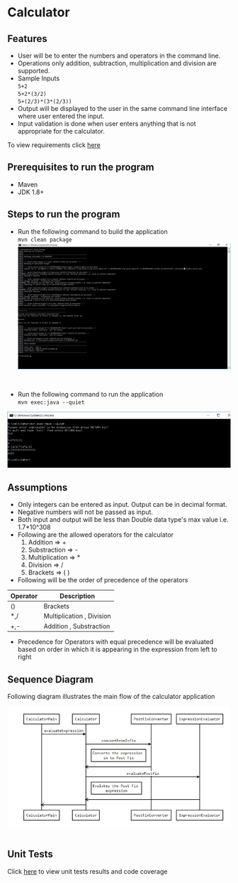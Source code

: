 #  Calculator

## Features
- User will be to enter the numbers and operators in the command line.
- Operations only addition, subtraction, multiplication and division are supported.
- Sample Inputs <br />
  `5+2` <br />
  `5+2*(3/2)` <br />
   `5+(2/3)*(3*(2/3))` <br />
- Output will be displayed to the user in the same command line interface where user entered the input.
- Input validation is done when user enters anything that is not appropriate for the calculator.

 To view requirements click [here](https://github.com/vimal-kanagaraj/calculator/blob/master/Requirements.md "Click to view requirements")

## Prerequisites to run the program
- Maven 
- JDK 1.8+

## Steps to run the program
- Run the following command to build the application<br />
 `mvn clean package` <br />
![](https://github.com/vimal-kanagaraj/calculator/raw/master/screenshots/mvn-package.jpg)
<br />

- Run the following command to run the application <br />
 `mvn exec:java --quiet` <br />

 ![](https://github.com/vimal-kanagaraj/calculator/raw/master/screenshots/mvn-run.jpg) 
 <br />
 
## Assumptions
- Only integers can be entered as input. Output can be in decimal format.
- Negative numbers will not be passed as input. 
- Both input and output will be less than Double data type's max value i.e. 1.7*10^308
- Following are the allowed operators for the calculator
	1. 	Addition  =>  +
	2. 	Substraction =>  -
	3. 	Multiplication =>  *
	4. 	Division =>  /
	5. Brackets => ( )
-  Following will be the order of precedence of the operators


Operator  | Description
------------- | -------------
()  |Brackets
*,/  | Multiplication , Division
+,- | Addition , Substraction

-  Precedence for Operators with equal precedence will be evaluated based on order in which it is appearing in the expression from left to right
  

## Sequence Diagram
 Following diagram illustrates the main flow of the calculator application
 
 ![](https://github.com/vimal-kanagaraj/calculator/raw/master/screenshots/sequence-diagram.jpg)  
 <br />
## Unit Tests
Click [here](https://github.com/vimal-kanagaraj/calculator/blob/master/UnitTestResults.md "Click to view unit tests results and code coverage") to view unit tests results and code coverage